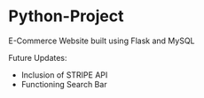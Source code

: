 # Python-Project
<p>E-Commerce Website built using Flask and MySQL</p>
<p>Future Updates:</p>
<ul>
  <li>Inclusion of STRIPE API</li>
  <li>Functioning Search Bar</li>
</ul>
